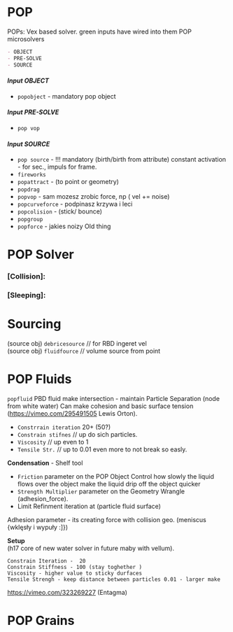 
# POP
POPs: Vex based solver.  green inputs have wired into them POP microsolvers

```md
- OBJECT 
- PRE-SOLVE
- SOURCE 
```

#### *Input OBJECT*
- `popobject` - mandatory pop object

#### *Input PRE-SOLVE*  
- `pop vop`  

#### *Input SOURCE*  
- `pop source` - !!! mandatory (birth/birth from attribute) constant activation - for sec., impuls for frame.
- `fireworks`
- `popattract` - (to point or geometry)  
- `popdrag`  
- `popvop` - sam mozesz zrobic force, np ( vel +=  noise)  
- `popcurveforce` - podpinasz krzywa i leci  
- `popcolision` - (stick/ bounce)  
- `popgroup`  
- `popforce` - jakies noizy Old thing   

# POP Solver 
### [Collision]:
### [Sleeping]:

# Sourcing 
(source obj) `debricesource` // for RBD ingeret vel  
(source obj) `fluidfource` // volume source from point  


# POP Fluids
`popfluid` PBD fluid make intersection - maintain Particle Separation (node from white water) Can make cohesion and basic surface tension (https://vimeo.com/295491505 Lewis Orton).   

- `Constrrain iteration` 20+  (50?)
- `Constrain stifnes` // up do sich particles. 
- `Viscosity` // up even to 1
- `Tensile Str.` // up to 0.01 even more to not break so easly.

**Condensation** - Shelf tool 
- `Friction` parameter on the POP Object Control how slowly the liquid flows over the object make the liquid drip off the object quicker
- `Strength Multiplier` parameter on the Geometry Wrangle (adhesion_force).    
- Limit Refinment iteration  at  (particle fluid surface)  

Adhesion parameter - its creating force with collision geo. (meniscus {wklęsły i wypuły :]})  

**Setup**  
(h17 core of new water solver in future maby with vellum).  
```
Constrain Iteration -  20 
Constrain Stiffness - 100 (stay toghether )
Viscosity - higher value to sticky durfaces 
Tensile Strengh - keep distance between particles 0.01 - larger make
```
https://vimeo.com/323269227 (Entagma)

# POP Grains

